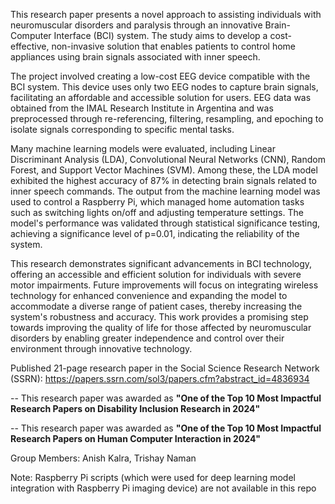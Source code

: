 This research paper presents a novel approach to assisting individuals with neuromuscular disorders and paralysis through an innovative Brain-Computer Interface (BCI) system. The study aims to develop a cost-effective, non-invasive solution that enables patients to control home appliances using brain signals associated with inner speech.

The project involved creating a low-cost EEG device compatible with the BCI system. This device uses only two EEG nodes to capture brain signals, facilitating an affordable and accessible solution for users. EEG data was obtained from the IMAL Research Institute in Argentina and was preprocessed through re-referencing, filtering, resampling, and epoching to isolate signals corresponding to specific mental tasks.

Many machine learning models were evaluated, including Linear Discriminant Analysis (LDA), Convolutional Neural Networks (CNN), Random Forest, and Support Vector Machines (SVM). Among these, the LDA model exhibited the highest accuracy of 87% in detecting brain signals related to inner speech commands. The output from the machine learning model was used to control a Raspberry Pi, which managed home automation tasks such as switching lights on/off and adjusting temperature settings. The model's performance was validated through statistical significance testing, achieving a significance level of p=0.01, indicating the reliability of the system.

This research demonstrates significant advancements in BCI technology, offering an accessible and efficient solution for individuals with severe motor impairments. Future improvements will focus on integrating wireless technology for enhanced convenience and expanding the model to accommodate a diverse range of patient cases, thereby increasing the system's robustness and accuracy. This work provides a promising step towards improving the quality of life for those affected by neuromuscular disorders by enabling greater independence and control over their environment through innovative technology.

Published 21-page research paper in the Social Science Research Network (SSRN): https://papers.ssrn.com/sol3/papers.cfm?abstract_id=4836934

-- This research paper was awarded as **"One of the Top 10 Most Impactful Research Papers on Disability Inclusion Research in 2024"**

-- This research paper was awarded as **"One of the Top 10 Most Impactful Research Papers on Human Computer Interaction in 2024"**

Group Members: Anish Kalra, Trishay Naman

Note: Raspberry Pi scripts (which were used for deep learning model integration with Raspberry Pi imaging device) are not available in this repo
